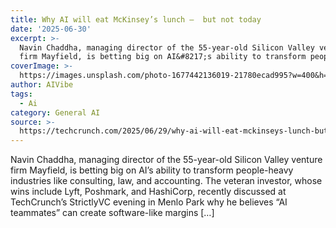 ```yaml
---
title: Why AI will eat McKinsey’s lunch —  but not today
date: '2025-06-30'
excerpt: >-
  Navin Chaddha, managing director of the 55-year-old Silicon Valley venture
  firm Mayfield, is betting big on AI&#8217;s ability to transform people-hea...
coverImage: >-
  https://images.unsplash.com/photo-1677442136019-21780ecad995?w=400&h=200&fit=crop&auto=format
author: AIVibe
tags:
  - Ai
category: General AI
source: >-
  https://techcrunch.com/2025/06/29/why-ai-will-eat-mckinseys-lunch-but-not-today/
---
```

Navin Chaddha, managing director of the 55-year-old Silicon Valley venture firm Mayfield, is betting big on AI&#8217;s ability to transform people-heavy industries like consulting, law, and accounting. The veteran investor, whose wins include Lyft, Poshmark, and HashiCorp, recently discussed at TechCrunch&#8217;s StrictlyVC evening in Menlo Park why he believes &#8220;AI teammates&#8221; can create software-like margins [&#8230;]
